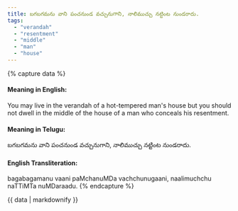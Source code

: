 ```yaml
---
title: బగబగమను వాని పంచనుండ వచ్చునుగాని, నాలిముచ్చు నట్టింట నుండరాదు.
tags:
  - "verandah"
  - "resentment"
  - "middle"
  - "man"
  - "house"
---
```


{% capture data %}
#### Meaning in English:
You may live in the verandah of a hot-tempered man's house but you should not dwell in the middle of the house of a man who conceals his resentment.

#### Meaning in Telugu:
బగబగమను వాని పంచనుండ వచ్చునుగాని, నాలిముచ్చు నట్టింట నుండరాదు.

#### English Transliteration:
bagabagamanu vaani paMchanuMDa vachchunugaani, naalimuchchu naTTiMTa nuMDaraadu.
{% endcapture %}

<div class="notice">{{ data | markdownify }}</div>

